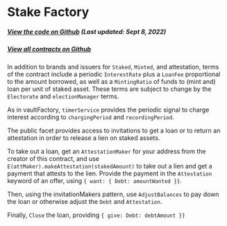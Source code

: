 # Stake Factory
<Zoe-Version/>

##### [View the code on Github](https://github.com/Agoric/agoric-sdk/blob/50cd3e240fb33079948fa03b32bda86276879b4a/packages/inter-protocol/src/stakeFactory/stakeFactory.js#L16) (Last updated: Sept 8, 2022)
##### [View all contracts on Github](https://github.com/Agoric/agoric-sdk/tree/HEAD/packages/zoe/src/contracts)

In addition to brands and issuers for `Staked`, `Minted`, and attestation,
terms of the contract include a periodic `InterestRate`
plus a `LoanFee` proportional to the amount borrowed, as well as
a `MintingRatio` of funds to (mint and) loan per unit of staked asset.
These terms are subject to change by the `Electorate`
and `electionManager` terms.

As in vaultFactory, `timerService` provides the periodic signal to
charge interest according to `chargingPeriod` and `recordingPeriod`.

The public facet provides access to invitations to get a loan
or to return an attestation in order to release a lien on staked assets.

To take out a loan, get an `AttestationMaker` for your address from
the creator of this contract, and use
`E(attMaker).makeAttestation(stakedAmount)` to take out a lien
and get a payment that attests to the lien. Provide the payment
in the `Attestation` keyword of an offer,
using `{ want: { Debt: amountWanted }}`.

Then, using the invitationMakers pattern, use `AdjustBalances` to
pay down the loan or otherwise adjust the `Debt` and `Attestation`.

Finally, `Close` the loan, providing `{ give: Debt: debtAmount }}`